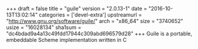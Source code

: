 +++
draft = false
title = "guile"
version = "2.0.13-1"
date = "2016-10-13T13:02:14"
categories = ['devel-extra']
upstreamurl = "http://www.gnu.org/software/guile/"
arch = "x86_64"
size = "3740652"
usize = "16028134"
sha1sum = "dc4bdad9a4a13c49fdd17944c309abd696579d28"
+++
Guile is a portable, embeddable Scheme implementation written in C